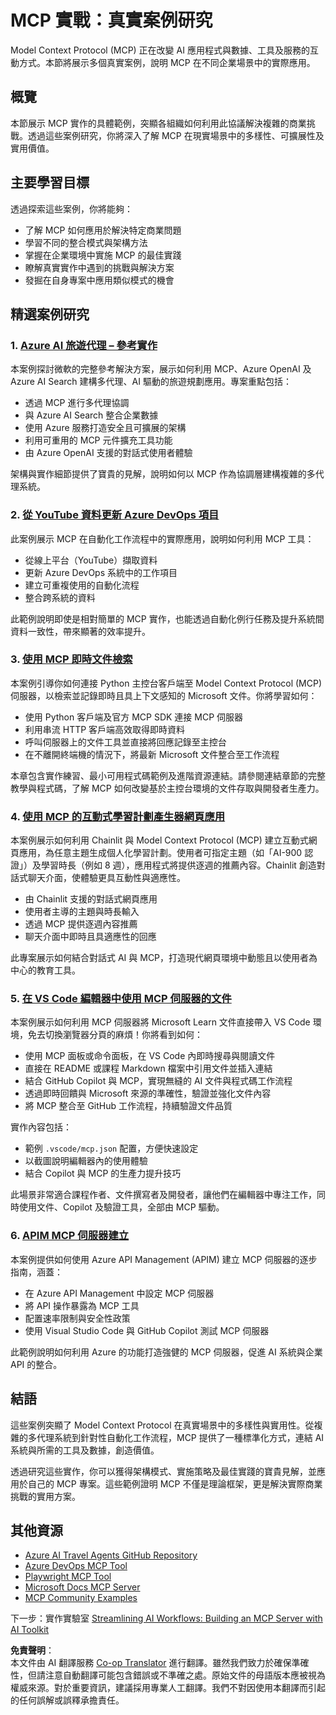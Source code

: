 <!--
CO_OP_TRANSLATOR_METADATA:
{
  "original_hash": "873741da08dd6537858d5e14c3a386e1",
  "translation_date": "2025-07-14T05:42:23+00:00",
  "source_file": "09-CaseStudy/README.md",
  "language_code": "hk"
}
-->
# MCP 實戰：真實案例研究

Model Context Protocol (MCP) 正在改變 AI 應用程式與數據、工具及服務的互動方式。本節將展示多個真實案例，說明 MCP 在不同企業場景中的實際應用。

## 概覽

本節展示 MCP 實作的具體範例，突顯各組織如何利用此協議解決複雜的商業挑戰。透過這些案例研究，你將深入了解 MCP 在現實場景中的多樣性、可擴展性及實用價值。

## 主要學習目標

透過探索這些案例，你將能夠：

- 了解 MCP 如何應用於解決特定商業問題
- 學習不同的整合模式與架構方法
- 掌握在企業環境中實施 MCP 的最佳實踐
- 瞭解真實實作中遇到的挑戰與解決方案
- 發掘在自身專案中應用類似模式的機會

## 精選案例研究

### 1. [Azure AI 旅遊代理 – 參考實作](./travelagentsample.md)

本案例探討微軟的完整參考解決方案，展示如何利用 MCP、Azure OpenAI 及 Azure AI Search 建構多代理、AI 驅動的旅遊規劃應用。專案重點包括：

- 透過 MCP 進行多代理協調
- 與 Azure AI Search 整合企業數據
- 使用 Azure 服務打造安全且可擴展的架構
- 利用可重用的 MCP 元件擴充工具功能
- 由 Azure OpenAI 支援的對話式使用者體驗

架構與實作細節提供了寶貴的見解，說明如何以 MCP 作為協調層建構複雜的多代理系統。

### 2. [從 YouTube 資料更新 Azure DevOps 項目](./UpdateADOItemsFromYT.md)

此案例展示 MCP 在自動化工作流程中的實際應用，說明如何利用 MCP 工具：

- 從線上平台（YouTube）擷取資料
- 更新 Azure DevOps 系統中的工作項目
- 建立可重複使用的自動化流程
- 整合跨系統的資料

此範例說明即使是相對簡單的 MCP 實作，也能透過自動化例行任務及提升系統間資料一致性，帶來顯著的效率提升。

### 3. [使用 MCP 即時文件檢索](./docs-mcp/README.md)

本案例引導你如何連接 Python 主控台客戶端至 Model Context Protocol (MCP) 伺服器，以檢索並記錄即時且具上下文感知的 Microsoft 文件。你將學習如何：

- 使用 Python 客戶端及官方 MCP SDK 連接 MCP 伺服器
- 利用串流 HTTP 客戶端高效取得即時資料
- 呼叫伺服器上的文件工具並直接將回應記錄至主控台
- 在不離開終端機的情況下，將最新 Microsoft 文件整合至工作流程

本章包含實作練習、最小可用程式碼範例及進階資源連結。請參閱連結章節的完整教學與程式碼，了解 MCP 如何改變基於主控台環境的文件存取與開發者生產力。

### 4. [使用 MCP 的互動式學習計劃產生器網頁應用](./docs-mcp/README.md)

本案例展示如何利用 Chainlit 與 Model Context Protocol (MCP) 建立互動式網頁應用，為任意主題生成個人化學習計劃。使用者可指定主題（如「AI-900 認證」）及學習時長（例如 8 週），應用程式將提供逐週的推薦內容。Chainlit 創造對話式聊天介面，使體驗更具互動性與適應性。

- 由 Chainlit 支援的對話式網頁應用
- 使用者主導的主題與時長輸入
- 透過 MCP 提供逐週內容推薦
- 聊天介面中即時且具適應性的回應

此專案展示如何結合對話式 AI 與 MCP，打造現代網頁環境中動態且以使用者為中心的教育工具。

### 5. [在 VS Code 編輯器中使用 MCP 伺服器的文件](./docs-mcp/README.md)

本案例展示如何利用 MCP 伺服器將 Microsoft Learn 文件直接帶入 VS Code 環境，免去切換瀏覽器分頁的麻煩！你將看到如何：

- 使用 MCP 面板或命令面板，在 VS Code 內即時搜尋與閱讀文件
- 直接在 README 或課程 Markdown 檔案中引用文件並插入連結
- 結合 GitHub Copilot 與 MCP，實現無縫的 AI 文件與程式碼工作流程
- 透過即時回饋與 Microsoft 來源的準確性，驗證並強化文件內容
- 將 MCP 整合至 GitHub 工作流程，持續驗證文件品質

實作內容包括：
- 範例 `.vscode/mcp.json` 配置，方便快速設定
- 以截圖說明編輯器內的使用體驗
- 結合 Copilot 與 MCP 的生產力提升技巧

此場景非常適合課程作者、文件撰寫者及開發者，讓他們在編輯器中專注工作，同時使用文件、Copilot 及驗證工具，全部由 MCP 驅動。

### 6. [APIM MCP 伺服器建立](./apimsample.md)

本案例提供如何使用 Azure API Management (APIM) 建立 MCP 伺服器的逐步指南，涵蓋：

- 在 Azure API Management 中設定 MCP 伺服器
- 將 API 操作暴露為 MCP 工具
- 配置速率限制與安全性政策
- 使用 Visual Studio Code 與 GitHub Copilot 測試 MCP 伺服器

此範例說明如何利用 Azure 的功能打造強健的 MCP 伺服器，促進 AI 系統與企業 API 的整合。

## 結語

這些案例突顯了 Model Context Protocol 在真實場景中的多樣性與實用性。從複雜的多代理系統到針對性自動化工作流程，MCP 提供了一種標準化方式，連結 AI 系統與所需的工具及數據，創造價值。

透過研究這些實作，你可以獲得架構模式、實施策略及最佳實踐的寶貴見解，並應用於自己的 MCP 專案。這些範例證明 MCP 不僅是理論框架，更是解決實際商業挑戰的實用方案。

## 其他資源

- [Azure AI Travel Agents GitHub Repository](https://github.com/Azure-Samples/azure-ai-travel-agents)
- [Azure DevOps MCP Tool](https://github.com/microsoft/azure-devops-mcp)
- [Playwright MCP Tool](https://github.com/microsoft/playwright-mcp)
- [Microsoft Docs MCP Server](https://github.com/MicrosoftDocs/mcp)
- [MCP Community Examples](https://github.com/microsoft/mcp)

下一步：實作實驗室 [Streamlining AI Workflows: Building an MCP Server with AI Toolkit](../10-StreamliningAIWorkflowsBuildingAnMCPServerWithAIToolkit/README.md)

**免責聲明**：  
本文件由 AI 翻譯服務 [Co-op Translator](https://github.com/Azure/co-op-translator) 進行翻譯。雖然我們致力於確保準確性，但請注意自動翻譯可能包含錯誤或不準確之處。原始文件的母語版本應被視為權威來源。對於重要資訊，建議採用專業人工翻譯。我們不對因使用本翻譯而引起的任何誤解或誤釋承擔責任。